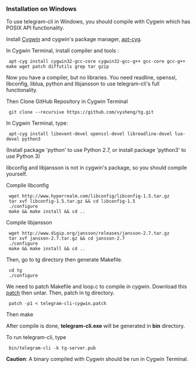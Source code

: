 ### Installation on Windows
To use telegram-cli in Windows, you should compile with Cygwin which has POSIX API functionality.

Install [Cygwin](https://www.cygwin.com/) and cygwin's package manager, [apt-cyg](https://github.com/transcode-open/apt-cyg).

In Cygwin Terminal, install compiler and tools :

     apt-cyg install cygwin32-gcc-core cygwin32-gcc-g++ gcc-core gcc-g++ make wget patch diffutils grep tar gzip

Now you have a compiler, but no libraries. You need readline, openssl, libconfig, liblua, python and libjansson to use telegram-cli's full functionality.


Then Clone GitHub Repository in Cygwin Terminal

     git clone --recursive https://github.com/vysheng/tg.git


In Cygwin Terminal, type:

     apt-cyg install libevent-devel openssl-devel libreadline-devel lua-devel python3
(Install package 'python' to use Python 2.7, or install package 'python3' to use Python 3)

libconfig and libjansson is not in cygwin's package, so you should compile yourself.

Compile libconfig

     wget http://www.hyperrealm.com/libconfig/libconfig-1.5.tar.gz
     tar xvf libconfig-1.5.tar.gz && cd libconfig-1.5
     ./configure
     make && make install && cd ..

Compile libjansson

     wget http://www.digip.org/jansson/releases/jansson-2.7.tar.gz
     tar xvf jansson-2.7.tar.gz && cd jansson-2.7
     ./configure
     make && make install && cd ..

Then, go to tg directory then generate Makefile.

     cd tg
     ./configure

We need to patch Makefile and loop.c to compile in cygwin. Download this [patch](https://gist.github.com/ied206/d774a445f36004d263ab) then untar. Then, patch in tg directory.

     patch -p1 < telegram-cli-cygwin.patch

Then
     make

After compile is done, **telegram-cli.exe** will be generated in **bin** directory.

To run telegram-cli, type

     bin/telegram-cli -k tg-server.pub

**Caution**: A binary compiled with Cygwin should be run in Cygwin Terminal.
